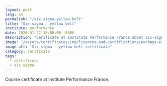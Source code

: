 ```yaml
---
layout: post
lang: en
permalink: "/six-sigma-yellow-belt"
title: "Six-sigma - yellow belt"
institute: performance
date: 2020-01-22 18:00:00 -0400
description: "Cerificate at Institute Performance France about Six-sigma - yellow belt."
image: "/assets/certificates/img/licences-and-certifications/exchage-eigsi/six-sigma-yellow-belt.jpg"
image-alt: "Six-sigma - yellow belt certificate"
category: cerificate
tags:
  - certificate
  - six sigma
---
```


Course certificate at Institute Performance France.
